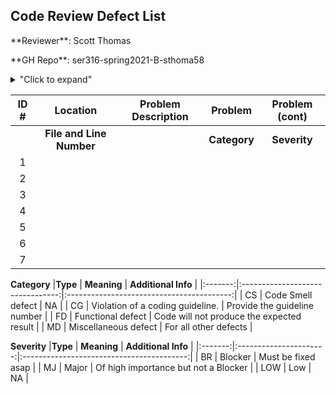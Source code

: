 <p align="center">
<h2>Code Review Defect List </h2>
</p>


<p align="left">
**Reviewer**: Scott Thomas
</p>


<p align="left"> 
**GH Repo**: ser316-spring2021-B-sthoma58
</p>







<p align="center">
 <details>
<summary>"Click to expand"</summary>
this is hidden
</details>
 
 
 

|**ID #** |      **Location**      |        **Problem Description**           |    **Problem**    |    **Problem (cont)**    |
|:-------:|:----------------------:|:----------------------------------------:|:-----------------:|:------------------------:|
|         |**File and Line Number**|                                          |   **Category**    |  **Severity**            |
|   1     |                        |                                          |                   |                          |
|   2     |                        |                                          |                   |                          |
|   3     |                        |                                          |                   |                          |
|   4     |                        |                                          |                   |                          |
|   5     |                        |                                          |                   |                          |
|   6     |                        |                                          |                   |                          |
|   7     |                        |                                          |                   |                          |


 
**Category**
|**Type** |      **Meaning**                 | **Additional Info**                       |
|:-------:|:--------------------------------:|:-----------------------------------------:|
|  CS     | Code Smell defect                |      NA                                   |
|  CG     | Violation of a coding guideline. |  Provide the guideline number             |
|  FD     | Functional defect                | Code will not produce the expected result |
|  MD     |  Miscellaneous defect            | For all other defects                     |


**Severity**
|**Type** |      **Meaning**       | **Additional Info**                       |
|:-------:|:----------------------:|:-----------------------------------------:|
|  BR     | Blocker                |      Must be fixed asap                   |
|  MJ     | Major                  |   Of high importance but not a Blocker    |
|  LOW    | Low                    |      NA                                   |
